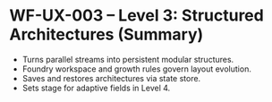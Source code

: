 # WF-UX-003 – Level 3: Structured Architectures (Summary)
- Turns parallel streams into persistent modular structures.
- Foundry workspace and growth rules govern layout evolution.
- Saves and restores architectures via state store.
- Sets stage for adaptive fields in Level 4.
